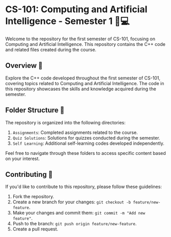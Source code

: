 # CS-101: Computing and Artificial Intelligence - Semester 1 🤖💻

Welcome to the repository for the first semester of CS-101, focusing on Computing and Artificial Intelligence. This repository contains the C++ code and related files created during the course.

## Overview 🚀

Explore the C++ code developed throughout the first semester of CS-101, covering topics related to Computing and Artificial Intelligence. The code in this repository showcases the skills and knowledge acquired during the semester.

## Folder Structure 📂

The repository is organized into the following directories:

1. `Assignments`: Completed assignments related to the course.
2. `Quiz Solutions`: Solutions for quizzes conducted during the semester.
3. `Self Learning`: Additional self-learning codes developed independently.

Feel free to navigate through these folders to access specific content based on your interest.

## Contributing 🤝

If you'd like to contribute to this repository, please follow these guidelines:

1. Fork the repository.
2. Create a new branch for your changes: `git checkout -b feature/new-feature`.
3. Make your changes and commit them: `git commit -m "Add new feature"`.
4. Push to the branch: `git push origin feature/new-feature`.
5. Create a pull request.
